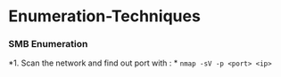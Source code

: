 # Enumeration-Techniques
### SMB Enumeration
*1. Scan the network and find out port with : * `nmap -sV -p <port> <ip>`

